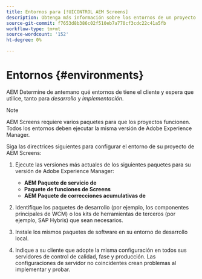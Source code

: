 ```yaml
---
title: Entornos para [!UICONTROL AEM Screens]
description: Obtenga más información sobre los entornos de un proyecto de AEM Screens.
source-git-commit: f7653d8b386c02f510eb7a770cf3cdc22c41a5fb
workflow-type: tm+mt
source-wordcount: '152'
ht-degree: 0%

---
```



# Entornos {#environments}

AEM Determine de antemano qué entornos de tiene el cliente y espera que utilice, tanto para *desarrollo* y *implementación*.

>[!NOTE]
>
>AEM Screens requiere varios paquetes para que los proyectos funcionen. Todos los entornos deben ejecutar la misma versión de Adobe Experience Manager.

Siga las directrices siguientes para configurar el entorno de su proyecto de AEM Screens:

1. Ejecute las versiones más actuales de los siguientes paquetes para su versión de Adobe Experience Manager:

   * **AEM Paquete de servicio de**
   * **Paquete de funciones de Screens**
   * **AEM Paquete de correcciones acumulativas de**

1. Identifique los paquetes de desarrollo (por ejemplo, los componentes principales de WCM) o los kits de herramientas de terceros (por ejemplo, SAP Hybris) que sean necesarios.

1. Instale los mismos paquetes de software en su entorno de desarrollo local.

1. Indique a su cliente que adopte la misma configuración en todos sus servidores de control de calidad, fase y producción. Las configuraciones de servidor no coincidentes crean problemas al implementar y probar.

